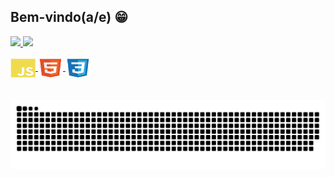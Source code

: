 ## Bem-vindo(a/e) 😁

 <div>
   <a href="https://github.com/juliaraina">
   <img height="180em" src="https://github-readme-stats.vercel.app/api?username=juliaraina&show_icons=true&theme=tokyonight&include_all_commits=true&count_private=true"/>
   <img height="180em" src="https://github-readme-stats.vercel.app/api/top-langs/?username=juliaraina&layout=compact&langs_count=6&theme=tokyonight"/>

</div>
<div style="display: inline_block"><br>
  <img align="center" alt="Js" height="30" width="40" src="https://raw.githubusercontent.com/devicons/devicon/master/icons/javascript/javascript-plain.svg">
  <img align="center" alt="HTML" height="30" width="40" src="https://raw.githubusercontent.com/devicons/devicon/master/icons/html5/html5-original.svg">
  <img align="center" alt="CSS" height="30" width="40" src="https://raw.githubusercontent.com/devicons/devicon/master/icons/css3/css3-original.svg">
</div>
 
 <br>
 
  ####
 
<div> 

  ![Snake animation](https://github.com/juliaraina/juliaraina/blob/output/github-contribution-grid-snake.svg)

</div>
